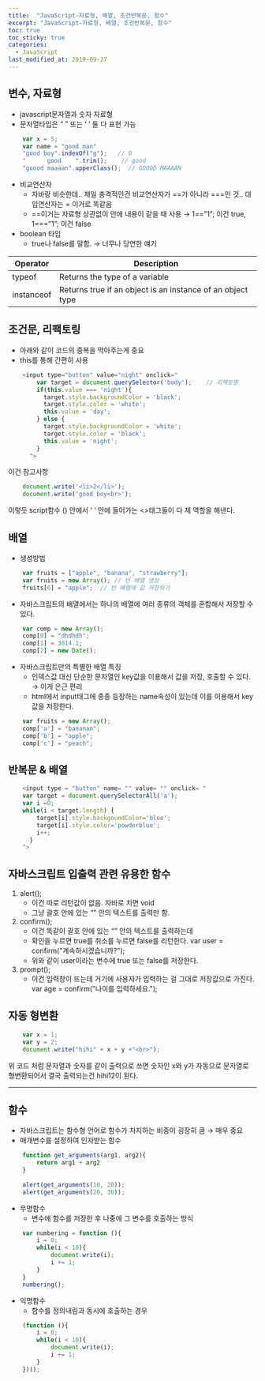 ```yaml
---
title:  "JavaScript-자료형, 배열, 조건반복문, 함수"
excerpt: "JavaScript-자료형, 배열, 조건반복문, 함수"
toc: true
toc_sticky: true  
categories:
  - JavaScript
last_modified_at: 2019-09-27
---
```


## **변수, 자료형**
- javascript문자열과 숫자 자료형
- 문자열타입은 “ ” 또는 ‘ ’ 둘 다 표현 가능
```javascript
    var x = 5;
    var name = "good man"
    "good boy".indexOf("g");   // 0
    "      good    ".trim();    // good
    "goood maaaan".upperClass();  // GOOOD MAAAAN
```
- 비교연산자
    - 자바랑 비슷한데.. 제일 충격적인건 비교연산자가 ==가 아니라 ===인 것.. 대입연산자는 = 이거로 똑같음 
    - ==이거는 자료형 상관없이 안에 내용이 같을 때 사용 → 1==”1”; 이건 true, 1===”1”; 이건 false
- boolean 타입
    - true나 false를 말함. → 너무나 당연한 얘기  
    
| **Operator** | **Description**                                            |
| ------------ | ---------------------------------------------------------- |
| typeof       | Returns the type of a variable                             |
| instanceof   | Returns true if an object is an instance of an object type |

## **조건문, 리팩토링**  

  - 아래와 같이 코드의 중복을 막아주는게 중요
  - this를 통해 간편히 사용  
    
```javascript
    <input type="button" value="night" onclick="
        var target = document.querySelector('body');    // 리팩토링
        if(this.value === 'night'){
          target.style.backgroundColor = 'black';
          target.style.color = 'white';
          this.value = 'day';
        } else {
          target.style.backgroundColor = 'white';
          target.style.color = 'black';
          this.value = 'night';
        }
      ">
```

이건 참고사항
```javascript
    document.write('<li>2</li>');
    document.write('good boy<br>');
```
이렇듯 script함수 () 안에서 ‘ ‘  안에 들어가는 <>태그들이 다 제 역할을 해낸다.

## **배열**
- 생성방법  
```javascript
    var fruits = ["apple", "banana", "strawberry"];
    var fruits = new Array(); // 빈 배열 생성
    fruits[0] = "apple";  // 빈 배열에 값 저장하기
```

- 자바스크립트의 배열에서는 하나의 배열에 여러 종류의 객체를 혼합해서 저장할 수 있다.  
```javascript
    var comp = new Array();
    comp[0] = "dhdhdh";
    comp[1] = 3014.1;
    comp[2] = new Date();
```

- 자바스크립트만의 특별한 배열 특징
    - 인덱스값 대신 단순한 문자열인 key값을 이용해서 값을 저장, 호출할 수 있다. → 이게 은근 편리
    - html에서 input태그에 종종 등장하는 name속성이 있는데 이를 이용해서 key값을 저장한다.

```javascript
    var fruits = new Array();
    comp['a'] = "bananan";
    comp['b'] = "apple";
    comp['c'] = "peach";
```



## **반복문 & 배열**  
```javascript
    <input type = "button" name= "" value= "" onclick= "
    var target = document.querySelectorAll('a');
    var i =0;
    while(i < target.length) {
        target[i].style.backgoundColor='blue';
        target[i].style.color='powderblue';
        i++;
      }
    ">
```

##  **자바스크립트 입출력 관련 유용한 함수**
1. alert();
    - 이건 따로 리턴값이 없음. 자바로 치면 void
    - 그냥 괄호 안에 있는 “” 안의 텍스트를 출력만 함.
2. confirm();  
    - 이건 똑같이 괄호 안에 있는 “” 안의 텍스트를 출력하는데
    - 확인을 누르면 true를 취소를 누르면 false를 리턴한다.
          var user = confirm("계속하시겠습니까?");
    - 위와 같이 user이라는 변수에 true 또는 false를 저장한다.
3. prompt();
    - 이건 입력창이 뜨는데 거기에 사용자가 입력하는 걸 그대로 저장값으로 가진다.
          var age = confirm("나이를 입력하세요.");  
          
          
## **자동 형변환**  
```javascript
    var x = 1;
    var y = 2;
    document.write("hihi" + x + y +"<br>");
```
위 코드 처럼 문자열과 숫자를 같이 출력으로 쓰면 숫자인 x와 y가 자동으로 문자열로 형변환되어서 결국 출력되는건 hihi12이 된다.

----------
## **함수**
- 자바스크립트는 함수형 언어로 함수가 차지하는 비중이 굉장히 큼 → 매우 중요
- 매개변수를 설정하여 인자받는 함수 
```javascript
    function get_arguments(arg1, arg2){
        return arg1 + arg2
    }
     
    alert(get_arguments(10, 20));
    alert(get_arguments(20, 30));
```

- 무명함수 
    - 변수에 함수를 저장한 후 나중에 그 변수를 호출하는 방식  
```javascript
    var numbering = function (){
        i = 0;
        while(i < 10){
            document.write(i);
            i += 1;
        }   
    }
    numbering();
```

- 익명함수
    - 함수를 정의내림과 동시에 호출하는 경우  
```javascript
    (function (){
        i = 0;
        while(i < 10){
            document.write(i);
            i += 1;
        }   
    })();
```
